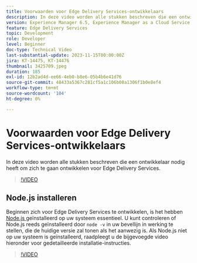 ```yaml
---
title: Voorwaarden voor Edge Delivery Services-ontwikkelaars
description: In deze video worden alle stukken beschreven die een ontwikkelaar nodig heeft om zich te gaan ontwikkelen voor Edge Delivery Services.
version: Experience Manager 6.5, Experience Manager as a Cloud Service
feature: Edge Delivery Services
topic: Development
role: Developer
level: Beginner
doc-type: Technical Video
last-substantial-update: 2023-11-15T00:00:00Z
jira: KT-14475, KT-14476
thumbnail: 3425709.jpeg
duration: 185
exl-id: 12b2ad4d-ee66-4eb0-b8e6-05b4b6e41d76
source-git-commit: 48433a5367c281cf5a1c106b08a1306f1b0e8ef4
workflow-type: tm+mt
source-wordcount: '104'
ht-degree: 0%

---
```


# Voorwaarden voor Edge Delivery Services-ontwikkelaars

In deze video worden alle stukken beschreven die een ontwikkelaar nodig heeft om zich te gaan ontwikkelen voor Edge Delivery Services.

>[!VIDEO](https://video.tv.adobe.com/v/3434590/?learn=on&captions=dut)

## Node.js installeren

Beginnen zich voor Edge Delivery Services te ontwikkelen, is het hebben [ Node.js ](https://nodejs.org) geïnstalleerd op uw systeem essentieel. U kunt controleren of Node.js reeds geïnstalleerd door `node -v` in uw bevellijn in werking te stellen, die de huidige versie zal tonen als het aanwezig is. Als Node.js niet op uw systeem is geïnstalleerd, raadpleegt u de bijgevoegde video hieronder voor gedetailleerde installatie-instructies.

>[!VIDEO](https://video.tv.adobe.com/v/3438307/?learn=on&captions=dut)
